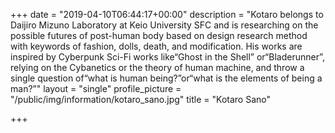 +++
date = "2019-04-10T06:44:17+00:00"
description = "Kotaro belongs to Daijiro Mizuno Laboratory at Keio University SFC and is researching on the possible futures of post-human body based on design research method with keywords of fashion, dolls, death, and modification. His works are inspired by Cyberpunk Sci-Fi works like“Ghost in the Shell” or“Bladerunner”, relying on the Cybanetics or the theory of human machine, and throw a single question of“what is human being?”or“what is the elements of being a man?”"
layout = "single"
profile_picture = "/public/img/information/kotaro_sano.jpg"
title = "Kotaro Sano"

+++
